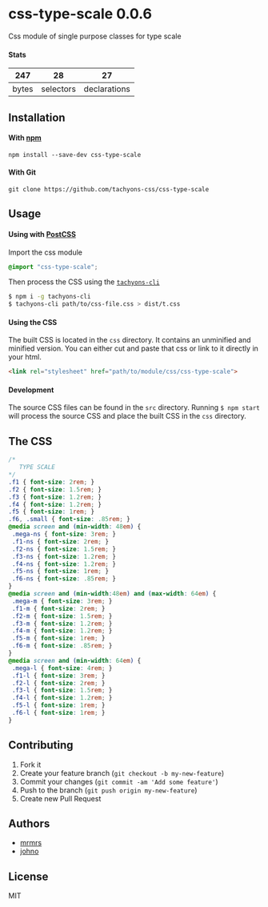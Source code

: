 # css-type-scale 0.0.6

Css module of single purpose classes for type scale

#### Stats

247 | 28 | 27
---|---|---
bytes | selectors | declarations

## Installation

#### With [npm](https://npmjs.com)

```
npm install --save-dev css-type-scale
```

#### With Git

```
git clone https://github.com/tachyons-css/css-type-scale
```

## Usage

#### Using with [PostCSS](https://github.com/postcss/postcss)

Import the css module

```css
@import "css-type-scale";
```

Then process the CSS using the [`tachyons-cli`](https://github.com/tachyons-css/tachyons-cli)

```sh
$ npm i -g tachyons-cli
$ tachyons-cli path/to/css-file.css > dist/t.css
```

#### Using the CSS

The built CSS is located in the `css` directory. It contains an unminified and minified version.
You can either cut and paste that css or link to it directly in your html.

```html
<link rel="stylesheet" href="path/to/module/css/css-type-scale">
```

#### Development

The source CSS files can be found in the `src` directory.
Running `$ npm start` will process the source CSS and place the built CSS in the `css` directory.

## The CSS

```css
/*
   TYPE SCALE
*/
.f1 { font-size: 2rem; }
.f2 { font-size: 1.5rem; }
.f3 { font-size: 1.2rem; }
.f4 { font-size: 1.2rem; }
.f5 { font-size: 1rem; }
.f6, .small { font-size: .85rem; }
@media screen and (min-width: 48em) {
 .mega-ns { font-size: 3rem; }
 .f1-ns { font-size: 2rem; }
 .f2-ns { font-size: 1.5rem; }
 .f3-ns { font-size: 1.2rem; }
 .f4-ns { font-size: 1.2rem; }
 .f5-ns { font-size: 1rem; }
 .f6-ns { font-size: .85rem; }
}
@media screen and (min-width:48em) and (max-width: 64em) {
 .mega-m { font-size: 3rem; }
 .f1-m { font-size: 2rem; }
 .f2-m { font-size: 1.5rem; }
 .f3-m { font-size: 1.2rem; }
 .f4-m { font-size: 1.2rem; }
 .f5-m { font-size: 1rem; }
 .f6-m { font-size: .85rem; }
}
@media screen and (min-width: 64em) {
 .mega-l { font-size: 4rem; }
 .f1-l { font-size: 3rem; }
 .f2-l { font-size: 2rem; }
 .f3-l { font-size: 1.5rem; }
 .f4-l { font-size: 1.2rem; }
 .f5-l { font-size: 1rem; }
 .f6-l { font-size: 1rem; }
}
```

## Contributing

1. Fork it
2. Create your feature branch (`git checkout -b my-new-feature`)
3. Commit your changes (`git commit -am 'Add some feature'`)
4. Push to the branch (`git push origin my-new-feature`)
5. Create new Pull Request

## Authors

* [mrmrs](http://mrmrs.io)
* [johno](http://johnotander.com)

## License

MIT

